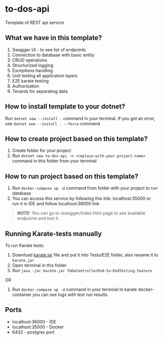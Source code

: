 # to-dos-api
Template of REST api service

## What we have in this template?
1. Swagger UI - to see list of endpoints
2. Connection to database with basic entity
3. CRUD operations
4. Structurized logging
5. Exceptions handling
6. Unit testing all application layers
7. E2E karate testing
8. Authorization
9. Tenants for separating data

## How to install template to your dotnet?
Run `dotnet new --install .` command in your terminal.
If you got an error, use `dotnet new --install . --force` command

## How to create project based on this template?
1. Create folder for your project
2. Run `dotnet new to-dos-api -n <replace-with-your-project-name>` command in this folder from your terminal
## How to run project based on this template?
1. Run `docker-compose up -d` command from folder with your project to run database
2. You can access this service by following this link: localhost:35000 or run it in IDE and follow localhost:36000 link
> **_NOTE:_**  You can go to /swagger/index.html page to see available endpoints and test it.

## Running Karate-tests manually
To run Karate tests:
1. Download [karate.jar](https://github.com/karatelabs/karate/releases/download/v1.4.1/karate-1.4.1.jar) file and put it into Tests/E2E folder, also rename it to `karate.jar`
2. Open terminal in this folder
3. Run `java -jar karate.jar ToDoControllerEnd-to-EndTesting.feature`

OR

1. Run `docker-compose up -d` command in your terminal
In karate docker-container you can see logs with test run results.

## Ports
- localhost:36000 - IDE
- localhost:35000 - Docker
- 6432 - postgres port